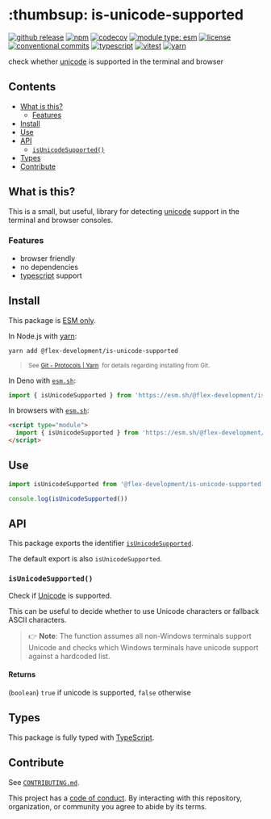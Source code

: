 # \:thumbsup: is-unicode-supported

[![github release](https://img.shields.io/github/v/release/flex-development/is-unicode-supported.svg?include_prereleases\&sort=semver)](https://github.com/flex-development/is-unicode-supported/releases/latest)
[![npm](https://img.shields.io/npm/v/@flex-development/is-unicode-supported.svg)](https://npmjs.com/package/@flex-development/is-unicode-supported)
[![codecov](https://codecov.io/gh/flex-development/is-unicode-supported/graph/badge.svg?token=pyoNhzfzKR)](https://codecov.io/gh/flex-development/is-unicode-supported)
[![module type: esm](https://img.shields.io/badge/module%20type-esm-brightgreen)](https://github.com/voxpelli/badges-cjs-esm)
[![license](https://img.shields.io/github/license/flex-development/is-unicode-supported.svg)](LICENSE.md)
[![conventional commits](https://img.shields.io/badge/-conventional%20commits-fe5196?logo=conventional-commits\&logoColor=ffffff)](https://conventionalcommits.org)
[![typescript](https://img.shields.io/badge/-typescript-3178c6?logo=typescript\&logoColor=ffffff)](https://typescriptlang.org)
[![vitest](https://img.shields.io/badge/-vitest-6e9f18?style=flat\&logo=vitest\&logoColor=ffffff)](https://vitest.dev)
[![yarn](https://img.shields.io/badge/-yarn-2c8ebb?style=flat\&logo=yarn\&logoColor=ffffff)](https://yarnpkg.com)

check whether [unicode][] is supported in the terminal and browser

## Contents

- [What is this?](#what-is-this)
  - [Features](#features)
- [Install](#install)
- [Use](#use)
- [API](#api)
  - [`isUnicodeSupported()`](#isunicodesupported)
- [Types](#types)
- [Contribute](#contribute)

## What is this?

This is a small, but useful, library for detecting [unicode][] support in the terminal and browser consoles.

### Features

- browser friendly
- no dependencies
- [typescript][] support

## Install

This package is [ESM only][esm].

In Node.js with [yarn][]:

```sh
yarn add @flex-development/is-unicode-supported
```

<blockquote>
  <small>
    See <a href='https://yarnpkg.com/protocol/git'>Git - Protocols | Yarn</a>
    &nbsp;for details regarding installing from Git.
  </small>
</blockquote>

In Deno with [`esm.sh`][esmsh]:

```ts
import { isUnicodeSupported } from 'https://esm.sh/@flex-development/is-unicode-supported'
```

In browsers with [`esm.sh`][esmsh]:

```html
<script type="module">
  import { isUnicodeSupported } from 'https://esm.sh/@flex-development/is-unicode-supported'
</script>
```

## Use

```ts
import isUnicodeSupported from '@flex-development/is-unicode-supported'

console.log(isUnicodeSupported())
```

## API

This package exports the identifier [`isUnicodeSupported`](#isunicodesupported).

The default export is also `isUnicodeSupported`.

### `isUnicodeSupported()`

Check if [Unicode][] is supported.

This can be useful to decide whether to use Unicode characters or fallback ASCII characters.

> 👉 **Note**: The function assumes all non-Windows terminals support Unicode and checks which Windows terminals have
> unicode support against a hardcoded list.

#### Returns

(`boolean`) `true` if unicode is supported, `false` otherwise

## Types

This package is fully typed with [TypeScript][].

## Contribute

See [`CONTRIBUTING.md`](CONTRIBUTING.md).

This project has a [code of conduct](./CODE_OF_CONDUCT.md). By interacting with this repository, organization, or
community you agree to abide by its terms.

[esm]: https://gist.github.com/sindresorhus/a39789f98801d908bbc7ff3ecc99d99c

[esmsh]: https://esm.sh

[typescript]: https://www.typescriptlang.org

[unicode]: https://home.unicode.org

[yarn]: https://yarnpkg.com
